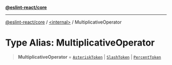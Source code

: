 [**@eslint-react/core**](../../README.md)

***

[@eslint-react/core](../../README.md) / [\<internal\>](../README.md) / MultiplicativeOperator

# Type Alias: MultiplicativeOperator

> **MultiplicativeOperator** = [`AsteriskToken`](../enumerations/SyntaxKind.md#asterisktoken) \| [`SlashToken`](../enumerations/SyntaxKind.md#slashtoken) \| [`PercentToken`](../enumerations/SyntaxKind.md#percenttoken)
